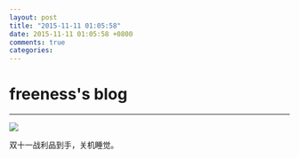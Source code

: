 ```yaml
---
layout: post
title: "2015-11-11 01:05:58"
date: 2015-11-11 01:05:58 +0800
comments: true
categories: 
---
```


# freeness's blog

----------

![](http://okqmqrbgo.bkt.clouddn.com/201511110105581.jpg)

>
双十一战利品到手，关机睡觉。